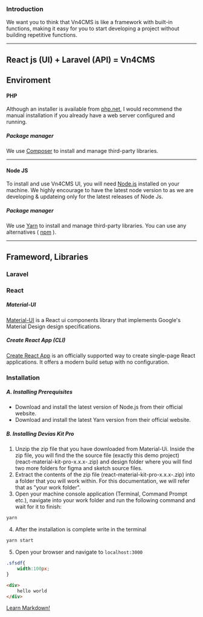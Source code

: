 ### Introduction

We want you to think that Vn4CMS is like a framework with built-in functions, making it easy for you to start developing a project without building repetitive functions.

---
## React js (UI) + Laravel (API) = Vn4CMS

## Enviroment

#### PHP

Although an installer is available from [php.net](https://www.php.net/downloads.php), I would recommend the manual installation if you already have a web server configured and running.

##### Package manager

We use [Composer](https://getcomposer.org/) to install and manage third-party libraries.

---

#### Node JS

To install and use Vn4CMS UI, you will need [Node.js](https://nodejs.org/en/) installed on your machine. We highly encourage to have the latest node version to as we are developing & updateing only for the latest releases of Node Js.

##### Package manager

We use [Yarn](https://yarnpkg.com/en/) to install and manage third-party libraries. You can use any alternatives ( [npm](https://www.npmjs.com/) ).

--- 
## Frameword, Libraries

### Laravel

### React

##### Material-UI

[Material-UI](https://material-ui.com/) is a React ui components library that implements Google's Material Design design specifications.

##### Create React App (CLI)

[Create React App](https://facebook.github.io/create-react-app/docs/getting-started) is an officially supported way to create single-page React applications. It offers a modern build setup with no configuration.


### Installation

##### A. Installing Prerequisites

- Download and install the latest version of Node.js from their official website.
- Download and install the latest Yarn version from their official website.

##### B. Installing Devias Kit Pro

1. Unzip the zip file that you have downloaded from Material-Ui. Inside the zip file, you will find the the source file (exactly this demo project) (react-material-kit-pro-x.x.x-.zip) and design folder where you will find two more folders for figma and sketch source files.
2. Extract the contents of the zip file (react-material-kit-pro-x.x.x-.zip) into a folder that you will work within. For this documentation, we will refer that as "your work folder".
3. Open your machine console application (Terminal, Command Prompt etc.), navigate into your work folder and run the following command and wait for it to finish:

```bash
yarn
```

4. After the installation is complete write in the terminal

```bash
yarn start
```

5. Open your browser and navigate to `localhost:3000`

```css
.sfsdf{
	width:100px;
}
```

```html
<div>
	hello world
</div>
```

<a href="https://www.markdownguide.org" target="_blank">Learn Markdown!</a>
